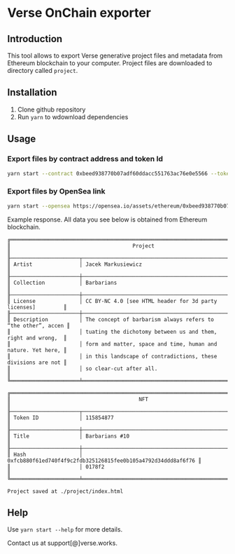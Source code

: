 # Verse OnChain exporter

## Introduction

This tool allows to export Verse generative project files and metadata from Ethereum blockchain to your computer. Project files are downloaded to directory called `project`.

## Installation

1. Clone github repository
2. Run `yarn` to wdownload dependencies

## Usage

### Export files by contract address and token Id

```sh
yarn start --contract 0xbeed938770b07adf60ddacc551763ac76e0e5566 --token 115854877
```

### Export files by OpenSea link

```sh
yarn start --opensea https://opensea.io/assets/ethereum/0xbeed938770b07adf60ddacc551763ac76e0e5566/115854877
```

Example response. All data you see below is obtained from Ethereum blockchain.

```
╔═════════════════════════════════════════════════════════════════════════════════════╗
║                                       Project                                       ║
╟──────────────────────┬──────────────────────────────────────────────────────────────╢
║ Artist               │ Jacek Markusiewicz                                           ║
╟──────────────────────┼──────────────────────────────────────────────────────────────╢
║ Collection           │ Barbarians                                                   ║
╟──────────────────────┼──────────────────────────────────────────────────────────────╢
║ License              │ CC BY-NC 4.0 [see HTML header for 3d party licenses]         ║
╟──────────────────────┼──────────────────────────────────────────────────────────────╢
║ Description          │ The concept of barbarism always refers to “the other”, accen ║
║                      │ tuating the dichotomy between us and them, right and wrong,  ║
║                      │ form and matter, space and time, human and nature. Yet here, ║
║                      │ in this landscape of contradictions, these divisions are not ║
║                      │ so clear-cut after all.                                      ║
╚══════════════════════╧══════════════════════════════════════════════════════════════╝

╔═════════════════════════════════════════════════════════════════════════════════════╗
║                                         NFT                                         ║
╟──────────────────────┬──────────────────────────────────────────────────────────────╢
║ Token ID             │ 115854877                                                    ║
╟──────────────────────┼──────────────────────────────────────────────────────────────╢
║ Title                │ Barbarians #10                                               ║
╟──────────────────────┼──────────────────────────────────────────────────────────────╢
║ Hash                 │ 0xfcb880f61ed740f4f9c2fdb325126815fee0b105a4792d34ddd8af6f76 ║
║                      │ 0178f2                                                       ║
╚══════════════════════╧══════════════════════════════════════════════════════════════╝

Project saved at ./project/index.html
```

## Help

Use `yarn start --help` for more details.

Contact us at support[@]verse.works.
